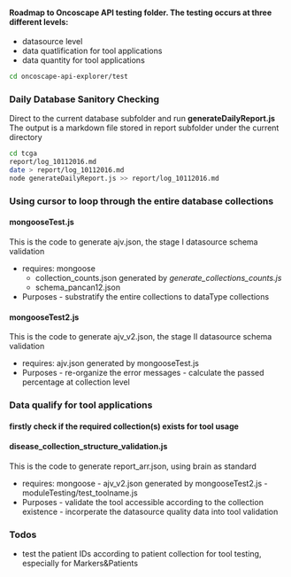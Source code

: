 #### Roadmap to Oncoscape API testing folder. The testing occurs at three different levels: 

- datasource level
- data quatlification for tool applications
- data quantity for tool applications

```sh
cd oncoscape-api-explorer/test
```

### Daily Database Sanitory Checking

Direct to the current database subfolder and run **generateDailyReport.js** 
The output is a markdown file stored in report subfolder under the current directory

```sh
cd tcga
report/log_10112016.md 
date > report/log_10112016.md
node generateDailyReport.js >> report/log_10112016.md 
```

### Using cursor to loop through the entire database collections

#### **mongooseTest.js**
This is the code to generate ajv.json, the stage I datasource schema validation

- requires: mongoose
  - collection_counts.json generated by *generate_collections_counts.js*
  - schema_pancan12.json
- Purposes
        - substratify the entire collections to dataType collections

#### **mongooseTest2.js**

This is the code to generate ajv_v2.json, the stage II datasource schema validation
- requires: ajv.json generated by mongooseTest.js
- Purposes
      - re-organize the error messages 
      - calculate the passed percentage at collection level


### Data qualify for tool applications

#### firstly check if the required collection(s) exists for tool usage

#### **disease_collection_structure_validation.js**

This is the code to generate report_arr.json, using brain as standard
- requires: mongoose
      - ajv_v2.json generated by mongooseTest2.js
      - moduleTesting/test_toolname.js
- Purposes
      - validate the tool accessible according to the collection existence
      - incorperate the datasource quality data into tool validation

### Todos

 - test the patient IDs according to patient collection for tool testing, especially for Markers&Patients


